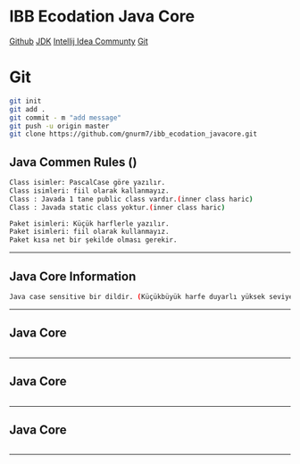 # IBB Ecodation Java Core 
[Github](https://github.com/gnurm7/ibb_ecodation_javacore.git)
[JDK](https://www.oracle.com/tr/java/technologies/downloads/#jdk23-windows)
[Intellij Idea Communty](https://www.jetbrains.com/idea/download/?section=windows)
[Git](https://git-scm.com/downloads)


# Git
```sh
git init
git add .
git commit - m "add message"
git push -u origin master
git clone https://github.com/gnurm7/ibb_ecodation_javacore.git
```
## Java Commen Rules ()
```sh
Class isimler: PascalCase göre yazılır.
Class isimleri: fiil olarak kallanmayız.
Class : Javada 1 tane public class vardır.(inner class haric)
Class : Javada static class yoktur.(inner class haric)

Paket isimleri: Küçük harflerle yazılır.
Paket isimleri: fiil olarak kullanmayız.
Paket kısa net bir şekilde olması gerekir.
```
---
## Java Core Information
```sh
Java case sensitive bir dildir. (Küçükbüyük harfe duyarlı yüksek seviyede bir dildir)
```
---
## Java Core
```sh

```
---
## Java Core
```sh

```
---
## Java Core
```sh

```
---
